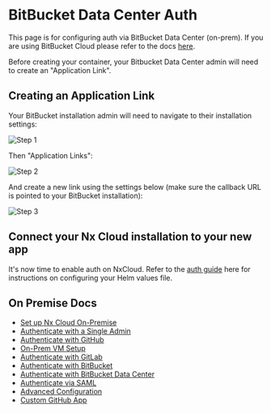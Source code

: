 # BitBucket Data Center Auth

This page is for configuring auth via BitBucket Data Center (on-prem). If you are using BitBucket Cloud please refer to the docs [here](/ci/recipes/enterprise/on-premise/auth-bitbucket).

Before creating your container, your Bitbucket Data Center admin will need to create an "Application Link".

## Creating an Application Link

Your BitBucket installation admin will need to navigate to their installation settings:

![Step 1](/nx-cloud/enterprise/on-premise/images/bitbucket_onprem_1.png)

Then "Application Links":

![Step 2](/nx-cloud/enterprise/on-premise/images/bitbucket_onprem_2.png)

And create a new link using the settings below (make sure the callback URL is pointed to your BitBucket installation):

![Step 3](/nx-cloud/enterprise/on-premise/images/bitbucket_onprem_3.png)

## Connect your Nx Cloud installation to your new app

It's now time to enable auth on NxCloud. Refer to the [auth guide](https://github.com/nrwl/nx-cloud-helm/blob/main/AUTH-GUIDE.md) here for instructions on configuring your Helm values file.

## On Premise Docs

- [Set up Nx Cloud On-Premise](/ci/recipes/enterprise/on-premise/on-premise)
- [Authenticate with a Single Admin](/ci/recipes/enterprise/on-premise/auth-single-admin)
- [Authenticate with GitHub](/ci/recipes/enterprise/on-premise/auth-github)
- [On-Prem VM Setup](/ci/recipes/enterprise/on-premise/ami-setup)
- [Authenticate with GitLab](/ci/recipes/enterprise/on-premise/auth-gitlab)
- [Authenticate with BitBucket](/ci/recipes/enterprise/on-premise/auth-bitbucket)
- [Authenticate with BitBucket Data Center](/ci/recipes/enterprise/on-premise/auth-bitbucket-data-center)
- [Authenticate via SAML](/ci/recipes/enterprise/on-premise/auth-saml)
- [Advanced Configuration](/ci/recipes/enterprise/on-premise/advanced-config)
- [Custom GitHub App](/ci/recipes/enterprise/on-premise/custom-github-app)
